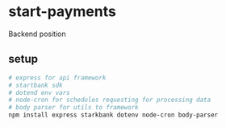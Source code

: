 # start-payments

Backend position

## setup

```bash
# express for api framework
# startbank sdk
# dotend env vars
# node-cron for schedules requesting for processing data
# body parser for utils to framework
npm install express starkbank dotenv node-cron body-parser
```
